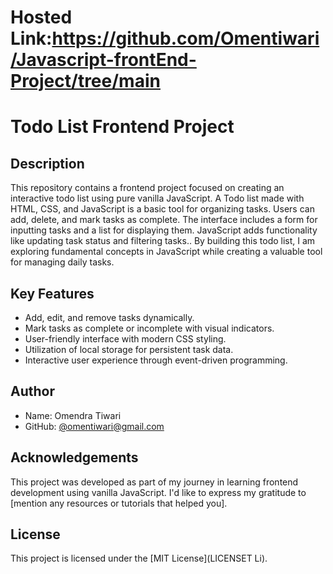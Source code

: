 # Hosted Link:https://github.com/Omentiwari/Javascript-frontEnd-Project/tree/main
# Todo List Frontend Project

## Description

This repository contains a frontend project focused on creating an interactive todo list using pure vanilla JavaScript. A Todo list made with HTML, CSS, and JavaScript is a basic tool for organizing tasks. Users can add, delete, and mark tasks as complete. The interface includes a form for inputting tasks and a list for displaying them. JavaScript adds functionality like updating task status and filtering tasks.. By building this todo list, I am exploring fundamental concepts in JavaScript while creating a valuable tool for managing daily tasks.

## Key Features

- Add, edit, and remove tasks dynamically.
- Mark tasks as complete or incomplete with visual indicators.
- User-friendly interface with modern CSS styling.
- Utilization of local storage for persistent task data.
- Interactive user experience through event-driven programming.

## Author

- Name: Omendra Tiwari
- GitHub: [@omentiwari@gmail.com](https://github.com/your-omentiwari@gmail.com)

## Acknowledgements

This project was developed as part of my journey in learning frontend development using vanilla JavaScript. I'd like to express my gratitude to [mention any resources or tutorials that helped you].

## License

This project is licensed under the [MIT License](LICENSET Li).
